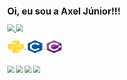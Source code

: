 ## Oi, eu sou a Axel Júnior!!!
 <div>
  <a href="https://github.com/axeljunior">
  <img height="180em" src="https://github-readme-stats.vercel.app/api?username=axeljunior&show_icons=true&theme=slateorange&include_all_commits=true&count_private=true"/>
  <img height="100em" src="https://github-readme-stats.vercel.app/api/top-langs/?username=axeljunior&layout=compact&langs_count=16&theme=slateorange"/>
<div>
  
<div style="display: inline_block"><br>
  <img align="center" alt="Axel-Py" height="30" width="40" src="https://raw.githubusercontent.com/devicons/devicon/master/icons/python/python-plain.svg">
  <img align="center" alt="Axel-c" height="30" width="40" src="https://raw.githubusercontent.com/devicons/devicon/master/icons/c/c-plain.svg">
  <img align="center" alt="Axel-Csharp" height="30" width="40" src="https://raw.githubusercontent.com/devicons/devicon/master/icons/csharp/csharp-original.svg">
</div>
  
  ##
  
  <div>
  <a href = "mailto: contatorafaballerini@gmail.com"><img src="https://img.shields.io/badge/-Gmail-%23EA4335?style=for-the-badge&logo=gmail&logoColor=white" target="_blank"></a>
  <a href="https://www.linkedin.com/in/rafaella-ballerini-45875016a" target="_blank"><img src="https://img.shields.io/badge/-LinkedIn-%230077B5?style=for-the-badge&logo=linkedin&logoColor=white" target="_blank"></a>
  <a href="https://www.youtube.com/channel/UC_-uuuZbY0AAt9CViNzvc-Q" target="_blank"><img src="https://img.shields.io/badge/-Youtube-%23333?style=for-the-badge&logo=youtube&logoColor=white" target="_blank"></a>
  <a href="https://instagram.com/rafaballerini" target="_blank"><img src="https://img.shields.io/badge/-Instagram-%23E4405F?style=for-the-badge&logo=instagram&logoColor=white" target="_blank"></a>
</div>
